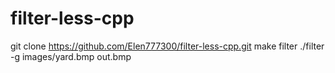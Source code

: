 # filter-less-cpp

git clone https://github.com/Elen777300/filter-less-cpp.git
make filter
./filter -g images/yard.bmp out.bmp
